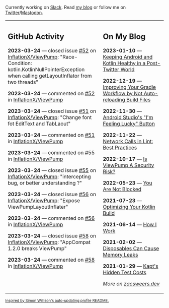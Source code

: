 Currently working on [Slack](https://slack.com/). Read [my blog](https://zacsweers.dev/) or follow me on [Twitter](https://twitter.com/ZacSweers)/[Mastodon](https://hachyderm.io/@ZacSweers).

<table><tr><td valign="top" width="60%">

## GitHub Activity
<!-- githubActivity starts -->
**2023-03-24** — closed issue [#52](https://github.com/InflationX/ViewPump/issues/52) on [InflationX/ViewPump](https://github.com/InflationX/ViewPump): "Race-Condition: kotlin.KotlinNullPointerException when calling getLayoutInflator from two threads"

**2023-03-24** — commented on [#52](https://github.com/InflationX/ViewPump/issues/52#issuecomment-1483683392) in [InflationX/ViewPump](https://github.com/InflationX/ViewPump)

**2023-03-24** — closed issue [#51](https://github.com/InflationX/ViewPump/issues/51) on [InflationX/ViewPump](https://github.com/InflationX/ViewPump): "Change font fot EditText and TabLaout"

**2023-03-24** — commented on [#51](https://github.com/InflationX/ViewPump/issues/51#issuecomment-1483683287) in [InflationX/ViewPump](https://github.com/InflationX/ViewPump)

**2023-03-24** — commented on [#55](https://github.com/InflationX/ViewPump/issues/55#issuecomment-1483683230) in [InflationX/ViewPump](https://github.com/InflationX/ViewPump)

**2023-03-24** — closed issue [#55](https://github.com/InflationX/ViewPump/issues/55) on [InflationX/ViewPump](https://github.com/InflationX/ViewPump): "intercepting bug, or better understanding ?"

**2023-03-24** — closed issue [#56](https://github.com/InflationX/ViewPump/issues/56) on [InflationX/ViewPump](https://github.com/InflationX/ViewPump): "Expose ViewPumpLayoutInflater"

**2023-03-24** — commented on [#56](https://github.com/InflationX/ViewPump/issues/56#issuecomment-1483683193) in [InflationX/ViewPump](https://github.com/InflationX/ViewPump)

**2023-03-24** — closed issue [#58](https://github.com/InflationX/ViewPump/issues/58) on [InflationX/ViewPump](https://github.com/InflationX/ViewPump): "AppCompat 1.2.0 breaks ViewPump"

**2023-03-24** — commented on [#58](https://github.com/InflationX/ViewPump/issues/58#issuecomment-1483683092) in [InflationX/ViewPump](https://github.com/InflationX/ViewPump)
<!-- githubActivity ends -->
</td><td valign="top" width="40%">

## On My Blog
<!-- blog starts -->
**2023-01-10** — [Keeping Android and Kotlin Healthy in a Post-Twitter World](https://www.zacsweers.dev/keeping-android-healthy/)

**2022-12-19** — [Improving Your Gradle Workflow by Not Auto-reloading Build Files](https://www.zacsweers.dev/improving-your-workflow-by-not-auto-reloading-build-files/)

**2022-11-30** — [Android Studio's "I'm Feeling Lucky" Button](https://www.zacsweers.dev/android-studios-im-feeling-lucky-button/)

**2022-11-22** — [Network Calls in Lint: Best Practices](https://www.zacsweers.dev/network-calls-in-lint-best-practices/)

**2022-10-17** — [Is ViewPump A Security Risk?](https://www.zacsweers.dev/is-viewpump-a-security-risk/)

**2022-05-23** — [You Are Not Blocked](https://www.zacsweers.dev/you-are-not-blocked/)

**2021-07-23** — [Optimizing Your Kotlin Build](https://www.zacsweers.dev/optimizing-your-kotlin-build/)

**2021-06-14** — [How I Work](https://www.zacsweers.dev/how-i-work/)

**2021-02-02** — [Disposables Can Cause Memory Leaks](https://www.zacsweers.dev/disposables-can-cause-memory-leaks/)

**2021-01-29** — [Kapt's Hidden Test Costs](https://www.zacsweers.dev/kapts-hidden-test-costs/)
<!-- blog ends -->
_More on [zacsweers.dev](https://zacsweers.dev/)_
</td></tr></table>

<sub><a href="https://simonwillison.net/2020/Jul/10/self-updating-profile-readme/">Inspired by Simon Willison's auto-updating profile README.</a></sub>